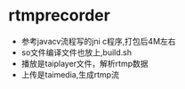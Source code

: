# rtmprecorder
- 参考javacv流程写的jni c程序,打包后4M左右
- so文件编译文件也放上,build.sh
- 播放是taiplayer文件，解析rtmp数据
- 上传是taimedia,生成rtmp流
